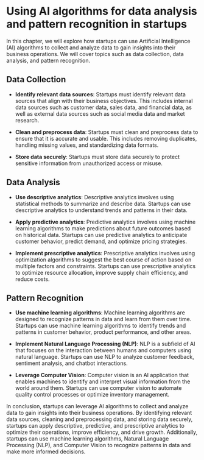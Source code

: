 Using AI algorithms for data analysis and pattern recognition in startups
============================================================================================================================================

In this chapter, we will explore how startups can use Artificial Intelligence (AI) algorithms to collect and analyze data to gain insights into their business operations. We will cover topics such as data collection, data analysis, and pattern recognition.

Data Collection
---------------

* **Identify relevant data sources**: Startups must identify relevant data sources that align with their business objectives. This includes internal data sources such as customer data, sales data, and financial data, as well as external data sources such as social media data and market research.

* **Clean and preprocess data**: Startups must clean and preprocess data to ensure that it is accurate and usable. This includes removing duplicates, handling missing values, and standardizing data formats.

* **Store data securely**: Startups must store data securely to protect sensitive information from unauthorized access or misuse.

Data Analysis
-------------

* **Use descriptive analytics**: Descriptive analytics involves using statistical methods to summarize and describe data. Startups can use descriptive analytics to understand trends and patterns in their data.

* **Apply predictive analytics**: Predictive analytics involves using machine learning algorithms to make predictions about future outcomes based on historical data. Startups can use predictive analytics to anticipate customer behavior, predict demand, and optimize pricing strategies.

* **Implement prescriptive analytics**: Prescriptive analytics involves using optimization algorithms to suggest the best course of action based on multiple factors and constraints. Startups can use prescriptive analytics to optimize resource allocation, improve supply chain efficiency, and reduce costs.

Pattern Recognition
-------------------

* **Use machine learning algorithms**: Machine learning algorithms are designed to recognize patterns in data and learn from them over time. Startups can use machine learning algorithms to identify trends and patterns in customer behavior, product performance, and other areas.

* **Implement Natural Language Processing (NLP)**: NLP is a subfield of AI that focuses on the interaction between humans and computers using natural language. Startups can use NLP to analyze customer feedback, sentiment analysis, and chatbot interactions.

* **Leverage Computer Vision**: Computer vision is an AI application that enables machines to identify and interpret visual information from the world around them. Startups can use computer vision to automate quality control processes or optimize inventory management.

In conclusion, startups can leverage AI algorithms to collect and analyze data to gain insights into their business operations. By identifying relevant data sources, cleaning and preprocessing data, and storing data securely, startups can apply descriptive, predictive, and prescriptive analytics to optimize their operations, improve efficiency, and drive growth. Additionally, startups can use machine learning algorithms, Natural Language Processing (NLP), and Computer Vision to recognize patterns in data and make more informed decisions.
